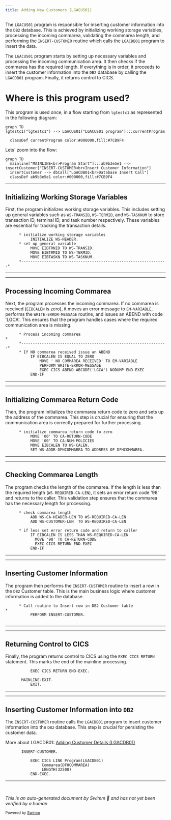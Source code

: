 ```yaml
---
title: Adding New Customers (LGACUS01)
---
```

The <SwmToken path="base/src/lgacus01.cbl" pos="11:6:6" line-data="       PROGRAM-ID. LGACUS01.">`LGACUS01`</SwmToken> program is responsible for inserting customer information into the <SwmToken path="base/src/lgacus01.cbl" pos="118:15:15" line-data="      * Call routine to Insert row in DB2 Customer table               *">`DB2`</SwmToken> database. This is achieved by initializing working storage variables, processing the incoming commarea, validating the commarea length, and performing the <SwmToken path="base/src/lgacus01.cbl" pos="119:3:5" line-data="           PERFORM INSERT-CUSTOMER.">`INSERT-CUSTOMER`</SwmToken> routine which calls the <SwmToken path="base/src/lgacus01.cbl" pos="134:9:9" line-data="           EXEC CICS LINK Program(LGACDB01)">`LGACDB01`</SwmToken> program to insert the data.

The <SwmToken path="base/src/lgacus01.cbl" pos="11:6:6" line-data="       PROGRAM-ID. LGACUS01.">`LGACUS01`</SwmToken> program starts by setting up necessary variables and processing the incoming communication area. It then checks if the commarea has the required length. If everything is in order, it proceeds to insert the customer information into the <SwmToken path="base/src/lgacus01.cbl" pos="118:15:15" line-data="      * Call routine to Insert row in DB2 Customer table               *">`DB2`</SwmToken> database by calling the <SwmToken path="base/src/lgacus01.cbl" pos="134:9:9" line-data="           EXEC CICS LINK Program(LGACDB01)">`LGACDB01`</SwmToken> program. Finally, it returns control to CICS.

# Where is this program used?

This program is used once, in a flow starting from `lgtestc1` as represented in the following diagram:

```mermaid
graph TD
lgtestc1("lgtestc1") --> LGACUS01("LGACUS01 program"):::currentProgram

  classDef currentProgram color:#000000,fill:#7CB9F4
```

Lets' zoom into the flow:

```mermaid
graph TD
  mainline["MAINLINE<br>Program Start"]:::ab9b3e5e1 --> insertCustomer["INSERT-CUSTOMER<br>Insert Customer Information"]
  insertCustomer --> dbCall["LGACDB01<br>Database Insert Call"]
  classDef ab9b3e5e1 color:#000000,fill:#7CB9F4
```

<SwmSnippet path="/base/src/lgacus01.cbl" line="83">

---

## Initializing Working Storage Variables

First, the program initializes working storage variables. This includes setting up general variables such as <SwmToken path="base/src/lgacus01.cbl" pos="86:7:9" line-data="           MOVE EIBTRNID TO WS-TRANSID.">`WS-TRANSID`</SwmToken>, <SwmToken path="base/src/lgacus01.cbl" pos="87:7:9" line-data="           MOVE EIBTRMID TO WS-TERMID.">`WS-TERMID`</SwmToken>, and <SwmToken path="base/src/lgacus01.cbl" pos="88:7:9" line-data="           MOVE EIBTASKN TO WS-TASKNUM.">`WS-TASKNUM`</SwmToken> to store transaction ID, terminal ID, and task number respectively. These variables are essential for tracking the transaction details.

```cobol
      * initialize working storage variables
           INITIALIZE WS-HEADER.
      * set up general variable
           MOVE EIBTRNID TO WS-TRANSID.
           MOVE EIBTRMID TO WS-TERMID.
           MOVE EIBTASKN TO WS-TASKNUM.
      *----------------------------------------------------------------*
```

---

</SwmSnippet>

<SwmSnippet path="/base/src/lgacus01.cbl" line="92">

---

## Processing Incoming Commarea

Next, the program processes the incoming commarea. If no commarea is received (<SwmToken path="base/src/lgacus01.cbl" pos="95:3:3" line-data="           IF EIBCALEN IS EQUAL TO ZERO">`EIBCALEN`</SwmToken> is zero), it moves an error message to <SwmToken path="base/src/lgacus01.cbl" pos="96:14:16" line-data="               MOVE &#39; NO COMMAREA RECEIVED&#39; TO EM-VARIABLE">`EM-VARIABLE`</SwmToken>, performs the <SwmToken path="base/src/lgacus01.cbl" pos="97:3:7" line-data="               PERFORM WRITE-ERROR-MESSAGE">`WRITE-ERROR-MESSAGE`</SwmToken> routine, and issues an ABEND with code 'LGCA'. This ensures that the program handles cases where the required communication area is missing.

```cobol
      * Process incoming commarea                                      *
      *----------------------------------------------------------------*
      * If NO commarea received issue an ABEND
           IF EIBCALEN IS EQUAL TO ZERO
               MOVE ' NO COMMAREA RECEIVED' TO EM-VARIABLE
               PERFORM WRITE-ERROR-MESSAGE
               EXEC CICS ABEND ABCODE('LGCA') NODUMP END-EXEC
           END-IF
```

---

</SwmSnippet>

<SwmSnippet path="/base/src/lgacus01.cbl" line="101">

---

## Initializing Commarea Return Code

Then, the program initializes the commarea return code to zero and sets up the address of the commarea. This step is crucial for ensuring that the communication area is correctly prepared for further processing.

```cobol
      * initialize commarea return code to zero
           MOVE '00' TO CA-RETURN-CODE
           MOVE '00' TO CA-NUM-POLICIES
           MOVE EIBCALEN TO WS-CALEN.
           SET WS-ADDR-DFHCOMMAREA TO ADDRESS OF DFHCOMMAREA.

```

---

</SwmSnippet>

<SwmSnippet path="/base/src/lgacus01.cbl" line="107">

---

## Checking Commarea Length

The program checks the length of the commarea. If the length is less than the required length (<SwmToken path="base/src/lgacus01.cbl" pos="108:13:19" line-data="           ADD WS-CA-HEADER-LEN TO WS-REQUIRED-CA-LEN">`WS-REQUIRED-CA-LEN`</SwmToken>), it sets an error return code '98' and returns to the caller. This validation step ensures that the commarea has the necessary length for processing.

```cobol
      * check commarea length
           ADD WS-CA-HEADER-LEN TO WS-REQUIRED-CA-LEN
           ADD WS-CUSTOMER-LEN  TO WS-REQUIRED-CA-LEN

      * if less set error return code and return to caller
           IF EIBCALEN IS LESS THAN WS-REQUIRED-CA-LEN
             MOVE '98' TO CA-RETURN-CODE
             EXEC CICS RETURN END-EXEC
           END-IF
```

---

</SwmSnippet>

<SwmSnippet path="/base/src/lgacus01.cbl" line="118">

---

## Inserting Customer Information

The program then performs the <SwmToken path="base/src/lgacus01.cbl" pos="119:3:5" line-data="           PERFORM INSERT-CUSTOMER.">`INSERT-CUSTOMER`</SwmToken> routine to insert a row in the <SwmToken path="base/src/lgacus01.cbl" pos="118:15:15" line-data="      * Call routine to Insert row in DB2 Customer table               *">`DB2`</SwmToken> Customer table. This is the main business logic where customer information is added to the database.

```cobol
      * Call routine to Insert row in DB2 Customer table               *
           PERFORM INSERT-CUSTOMER.
      
```

---

</SwmSnippet>

<SwmSnippet path="/base/src/lgacus01.cbl" line="123">

---

## Returning Control to CICS

Finally, the program returns control to CICS using the <SwmToken path="base/src/lgacus01.cbl" pos="123:1:5" line-data="           EXEC CICS RETURN END-EXEC.">`EXEC CICS RETURN`</SwmToken> statement. This marks the end of the mainline processing.

```cobol
           EXEC CICS RETURN END-EXEC.

       MAINLINE-EXIT.
           EXIT.
```

---

</SwmSnippet>

<SwmSnippet path="/base/src/lgacus01.cbl" line="132">

---

## Inserting Customer Information into <SwmToken path="base/src/lgacus01.cbl" pos="118:15:15" line-data="      * Call routine to Insert row in DB2 Customer table               *">`DB2`</SwmToken>

The <SwmToken path="base/src/lgacus01.cbl" pos="132:1:3" line-data="       INSERT-CUSTOMER.">`INSERT-CUSTOMER`</SwmToken> routine calls the <SwmToken path="base/src/lgacus01.cbl" pos="134:9:9" line-data="           EXEC CICS LINK Program(LGACDB01)">`LGACDB01`</SwmToken> program to insert customer information into the <SwmToken path="base/src/lgacus01.cbl" pos="118:15:15" line-data="      * Call routine to Insert row in DB2 Customer table               *">`DB2`</SwmToken> database. This step is crucial for persisting the customer data.

More about LGACDB01: <SwmLink doc-title="Adding Customer Details (LGACDB01)">[Adding Customer Details (LGACDB01)](/.swm/adding-customer-details-lgacdb01.tbc4xojj.sw.md)</SwmLink>

```cobol
       INSERT-CUSTOMER.

           EXEC CICS LINK Program(LGACDB01)
                Commarea(DFHCOMMAREA)
                LENGTH(32500)
           END-EXEC.
```

---

</SwmSnippet>

&nbsp;

*This is an auto-generated document by Swimm 🌊 and has not yet been verified by a human*

<SwmMeta version="3.0.0" repo-id="Z2l0aHViJTNBJTNBY2ljcy1nZW5hcHAtZGVtby1wbmMlM0ElM0FTd2ltbS1EZW1v" repo-name="cics-genapp-demo-pnc"><sup>Powered by [Swimm](https://app.swimm.io/)</sup></SwmMeta>
